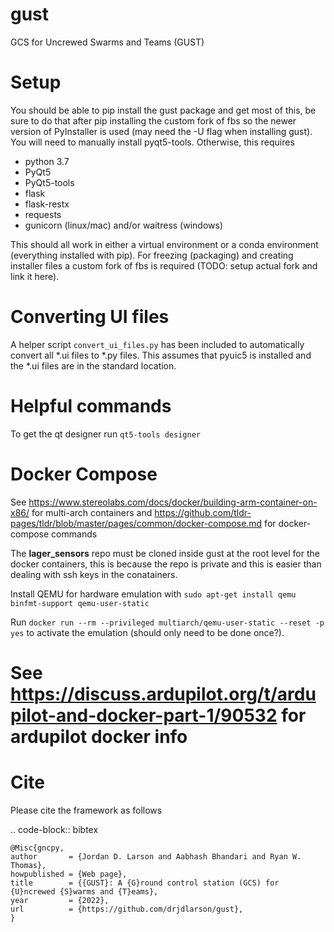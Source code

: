 # gust
GCS for Uncrewed Swarms and Teams (GUST)

# Setup
You should be able to pip install the gust package and get most of this, be sure to do that after pip installing the custom fork of fbs so the newer version of PyInstaller is used (may need the -U flag when installing gust). You will need to manually install pyqt5-tools. Otherwise, this requires

- python 3.7
- PyQt5
- PyQt5-tools
- flask
- flask-restx
- requests
- gunicorn (linux/mac) and/or waitress (windows)

 This should all work in either a virtual environment or a conda environment (everything installed with pip). For freezing (packaging) and creating installer files a custom fork of fbs is required (TODO: setup actual fork and link it here).

# Converting UI files
A helper script `convert_ui_files.py` has been included to automatically convert all \*.ui files to \*.py files. This assumes that pyuic5 is installed and the \*.ui files are in the standard location.

# Helpful commands
To get the qt designer run `qt5-tools designer`

# Docker Compose
See <https://www.stereolabs.com/docs/docker/building-arm-container-on-x86/> for multi-arch containers
and <https://github.com/tldr-pages/tldr/blob/master/pages/common/docker-compose.md> for docker-compose commands

The **lager_sensors** repo must be cloned inside gust at the root level for the docker containers, this is because the repo is private and this is easier than dealing with ssh keys in the conatainers.

Install QEMU for hardware emulation with `sudo apt-get install qemu binfmt-support qemu-user-static`

Run `docker run --rm --privileged multiarch/qemu-user-static --reset -p yes` to activate the emulation (should only need to be done once?).

See <https://discuss.ardupilot.org/t/ardupilot-and-docker-part-1/90532> for ardupilot docker info
=======

Cite
====
Please cite the framework as follows

.. code-block:: bibtex

    @Misc{gncpy,
    author       = {Jordan D. Larson and Aabhash Bhandari and Ryan W. Thomas},
    howpublished = {Web page},
    title        = {{GUST}: A {G}round control station (GCS) for {U}ncrewed {S}warms and {T}eams},
    year         = {2022},
    url          = {https://github.com/drjdlarson/gust},
    }
